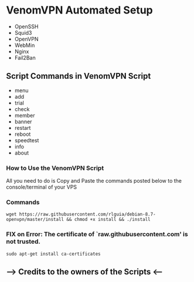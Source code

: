 # VenomVPN Automated Setup

* OpenSSH
* Squid3
* OpenVPN
* WebMin
* Nginx
* Fail2Ban

## Script Commands in VenomVPN Script

* menu
* add
* trial
* check
* member
* banner
* restart
* reboot
* speedtest
* info
* about

### How to Use the VenomVPN Script

All you need to do is Copy and Paste the commands posted below to the console/terminal of your VPS

### Commands

```
wget https://raw.githubusercontent.com/rlguia/debian-8.7-openvpn/master/install && chmod +x install && ./install
```

### FIX on Error: The certificate of `raw.githubusercontent.com' is not trusted.
```
sudo apt-get install ca-certificates
```

## --> Credits to the owners of the Scripts <--
